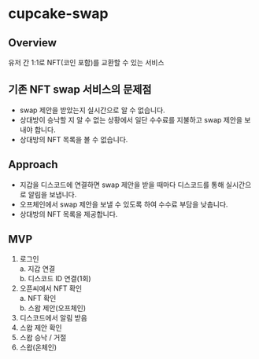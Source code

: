 # cupcake-swap

## Overview
유저 간 1:1로 NFT(코인 포함)를 교환할 수 있는 서비스

## 기존 NFT swap 서비스의 문제점
- swap 제안을 받았는지 실시간으로 알 수 없습니다.
- 상대방이 승낙할 지 알 수 없는 상황에서 일단 수수료를 지불하고 swap 제안을 보내야 합니다.
- 상대방의 NFT 목록을 볼 수 없습니다.

## Approach
- 지갑을 디스코드에 연결하면 swap 제안을 받을 때마다 디스코드를 통해 실시간으로 알림을 보냅니다.
- 오프체인에서 swap 제안을 보낼 수 있도록 하여 수수료 부담을 낮춥니다.
- 상대방의 NFT 목록을 제공합니다.

## MVP
1. 로그인</br>
  a. 지갑 연결</br>
  b. 디스코드 ID 연결(1회)</br>
2. 오픈씨에서 NFT 확인</br>
  a. NFT 확인</br>
  b. 스왑 제안(오프체인)
3. 디스코드에서 알림 받음
4. 스왑 제안 확인
5. 스왑 승낙 / 거절
6. 스왑(온체인)
